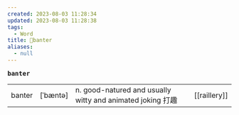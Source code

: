 ```yaml
---
created: 2023-08-03 11:28:34
updated: 2023-08-03 11:28:38
tags:
  - Word
title: 📖banter
aliases:
  - null
---
```


<pre><strong>banter</strong></pre>
|   |   |   |   |
|---|---|---|---|
|banter|[ˈbæntə]|n. good-natured and usually witty and animated joking 打趣|[[raillery]]|